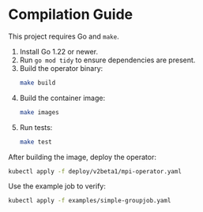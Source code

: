 # Compilation Guide

This project requires Go and `make`.

1. Install Go 1.22 or newer.
2. Run `go mod tidy` to ensure dependencies are present.
3. Build the operator binary:
   ```bash
   make build
   ```
4. Build the container image:
   ```bash
   make images
   ```
5. Run tests:
   ```bash
   make test
   ```

After building the image, deploy the operator:
```bash
kubectl apply -f deploy/v2beta1/mpi-operator.yaml
```
Use the example job to verify:
```bash
kubectl apply -f examples/simple-groupjob.yaml
```